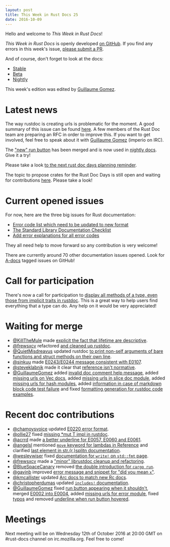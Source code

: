 ```yaml
---
layout: post
title: This Week in Rust Docs 25
date: 2016-10-09
---
```


Hello and welcome to *This Week in Rust Docs*!

*This Week in Rust Docs* is openly developed [on GitHub](https://github.com/GuillaumeGomez/this-week-in-rust-docs).
If you find any errors in this week's issue, [please submit a PR](https://github.com/GuillaumeGomez/this-week-in-rust-docs/pulls).

And of course, don't forget to look at the docs:

* [Stable](https://doc.rust-lang.org/)
* [Beta](http://doc.rust-lang.org/beta/)
* [Nightly](http://doc.rust-lang.org/nightly/)

This week's edition was edited by [Guillaume Gomez](https://github.com/GuillaumeGomez).

# Latest news

The way rustdoc is creating urls is problematic for the moment. A good summary of this issue can be found [here](https://github.com/rust-lang/rust/issues/36417). A few members of the Rust Doc team are preparing an RFC in order to improve this. If you want to get involved, feel free to speak about it with [Guillaume Gomez](https://github.com/GuillaumeGomez) (imperio on IRC).

The ["new" run button](https://github.com/rust-lang/rust/pull/36334) has been merged and is now used in [nightly docs](https://doc.rust-lang.org/nightly/std/). Give it a try!

Please take a look [to the next rust doc days planning reminder](https://users.rust-lang.org/t/reminder-planning-the-next-rust-doc-days/6901).

The topic to propose crates for the Rust Doc Days is still open and waiting for contributions [here](https://users.rust-lang.org/t/call-for-proposals-for-next-rust-doc-days-crates/6685). Please take a look!

# Current opened issues

For now, here are the three big issues for Rust documentation:

* [Error code list which need to be updated to new format](https://github.com/rust-lang/rust/issues/35233)
* [The Standard Library Documentation Checklist](https://github.com/rust-lang/rust/issues/29329)
* [Add error explanations for all error codes](https://github.com/rust-lang/rust/issues/32777)

They all need help to move forward so any contribution is very welcome!

There are currently around 70 other documentation issues opened. Look for [A-docs](https://github.com/rust-lang/rust/issues?q=is%3Aopen+is%3Aissue+label%3AA-docs) tagged issues on GitHub!

# Call for participation

There's now a call for participation to [display all methods of a type, even those from implicit traits in rustdoc](https://github.com/rust-lang/rust/issues/33772). This is a great way to help users find everything that a type can do. Any help on it would be very appreciated!

# Waiting for merge

* [@KillTheMule](https://github.com/KillTheMule) made [explicit the fact that lifetime are descriptive](https://github.com/rust-lang/rust/pull/36997).
* [@frewsxcv](https://github.com/frewsxcv) refactored [and cleaned up rustdoc](https://github.com/rust-lang/rust/pull/37050).
* [@QuietMisdreavus](https://github.com/QuietMisdreavus) updated rustdoc [to print non-self arguments of bare functions and struct methods on their own line](https://github.com/rust-lang/rust/pull/36679).
* [@sinkuu](https://github.com/sinkuu) made [E0243/E0244 message consistent with E0107](https://github.com/rust-lang/rust/pull/36615).
* [@steveklabnik](https://github.com/steveklabnik) made it clear that [reference isn't normative](https://github.com/rust-lang/rust/pull/35102).
* [@GuillaumeGomez](https://github.com/GuillaumeGomez) added [invalid doc comment help message](https://github.com/rust-lang/rust/pull/36964), added [missing urls on Vec docs](https://github.com/rust-lang/rust/pull/37043), added [missing urls in slice doc module](https://github.com/rust-lang/rust/pull/36982), added [missing urls for hash modules](https://github.com/rust-lang/rust/pull/36961), added [information in case of markdown block code test failure](https://github.com/rust-lang/rust/pull/36320) and fixed [formatting generation for rustdoc code examples](https://github.com/rust-lang/rust/pull/35012).

# Recent doc contributions

* [@chamoysvoice](https://github.com/chamoysvoice) updated [E0220 error format](https://github.com/rust-lang/rust/pull/36862).
* [@ollie27](https://github.com/ollie27) fixed [missing *mut T impl in rustdoc](https://github.com/rust-lang/rust/pull/36966).
* [@acrrd](https://github.com/acrrd) made [a better underline for E0057, E0060 and E0061](https://github.com/rust-lang/rust/pull/36222).
* [@angelsl](https://github.com/angelsl) mentioned [`move` keyword for lambdas in Reference](https://github.com/rust-lang/rust/pull/36929) and clarified [last element in str.{r,}splitn documentation](https://github.com/rust-lang/rust/pull/36930).
* [@wesleywiser](https://github.com/wesleywiser) fixed [documentation for `write!` on `std::fmt` page](https://github.com/rust-lang/rust/pull/36937).
* [@frewsxcv](https://github.com/frewsxcv) made a ["minor" librustdoc cleanup and refactoring](https://github.com/rust-lang/rust/pull/36903).
* [@BlueSpaceCanary](https://github.com/BlueSpaceCanary) removed [the double introduction for `cargo run`](https://github.com/rust-lang/rust/pull/36878).
* [@gavinb](https://github.com/gavinb) improved [error message and snippet for "did you mean `x`"](https://github.com/rust-lang/rust/pull/36798).
* [@kmcallister](https://github.com/kmcallister) updated [Arc docs to match new Rc docs](https://github.com/rust-lang/rust/pull/36665).
* [@christopherdumas](https://github.com/christopherdumas) updated [`includes!` documentation](https://github.com/rust-lang/rust/pull/36404).
* [@GuillaumeGomez](https://github.com/GuillaumeGomez) fixed [run button appearing when it shouldn't](https://github.com/rust-lang/rust/pull/36637), merged [E0002 into E0004](https://github.com/rust-lang/rust/pull/36909), added [missing urls for error module](https://github.com/rust-lang/rust/pull/36928), fixed [typos](https://github.com/rust-lang/rust/pull/36908) and removed [underline when run button hovered](https://github.com/rust-lang/rust/pull/37003).

# Meetings

Next meeting will be on Wednesday 12th of October 2016 at 20:00 GMT on #rust-docs channel on irc.mozilla.org. Feel free to come!
